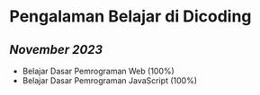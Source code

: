 Pengalaman Belajar di Dicoding
==
*November 2023*
--
- Belajar Dasar Pemrograman Web (100%)
- Belajar Dasar Pemrograman JavaScript (100%)

